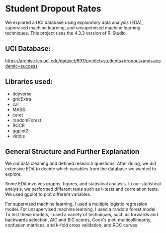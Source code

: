 # Student Dropout Rates
We explored a UCI database using exploratory data analysis (EDA), supervised machine learning, and unsupervised machine learning techniques. This project uses the 4.3.3 version of R-Studio. 

## UCI Database:
https://archive.ics.uci.edu/dataset/697/predict+students+dropout+and+academic+success

## Libraries used: 
* tidyverse
* gridExtra
* car
* MASS
* caret
* randomForest
* ROCR
* ggplot2
* viridis

## General Structure and Further Explanation
We did data cleaning and defined research questions. After doing, we did extensive EDA to decide which variables from the database we wanted to explore. 

Some EDA involves graphs, figures, and statistical analysis. In our statistical analysis, we performed different tests such as t-tests and correlation tests. We used ggplot to plot different variables. 

For supervised machine learning, I used a multiple logistic regression model. For unsupervised machine learning, I used a random forest model. To test these models, I used a variety of techniques, such as forwards and backwards selection, AIC and BIC scores, Cook's plot, multicollinearity, confusion matrices, and k-fold cross validation, and ROC curves. 
